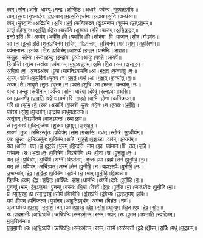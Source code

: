 

  
त्वम्।सो॒म॒।अ॒सि॒।धा॒र॒युः।म॒न्द्रः।ओजि॑ष्ठः।अ॒ध्व॒रे।पव॑स्व।मं॒ह॒यत्ऽर॑यिः॥  
त्वम्।सु॒तः।नृ॒ऽमाद॑नः।द॒ध॒न्वान्।म॒त्स॒रिन्ऽत॑मः।इन्द्रा॑य।सू॒रिः।अन्ध॑सा॥  
त्वम्।सु॒स्वा॒नः।अद्रि॑ऽभिः।अ॒भि।अ॒र्ष॒।कनि॑क्रदत्।द्यु॒ऽमन्त॑म्।शुष्म॑म्।उ॒त्ऽत॒मम्॥  
इन्दुः॑।हि॒न्वा॒नः।अ॒र्ष॒ति॒।ति॒रः।वारा॑णि।अ॒व्यया॑।हरिः॑।वाज॑म्।अ॒चि॒क्र॒द॒त्॥  
इन्दो॒ इति॑।वि।अव्य॑म्।अ॒र्ष॒सि॒।वि।श्रवां॑सि।वि।सौभ॑गा।वि।वाजा॑न्।सो॒म॒।गोऽम॑तः॥  
आ।नः॒।इ॒न्दो॒ इति॑।श॒त॒ऽग्विन॑म्।र॒यिम्।गोऽम॑न्तम्।अ॒श्विन॑म्।भर॑।सो॒म॒।स॒ह॒स्रिण॑म्॥  
पव॑मानासः।इन्द॑वः।ति॒रः।प॒वित्र॑म्।आ॒शवः॑।इन्द्र॑म्।यामे॑भिः।आ॒श॒त॒॥  
क॒कु॒हः।सो॒म्यः।रसः॑।इन्दुः॑।इन्द्रा॑य।पू॒र्व्यः।आ॒युः।प॒व॒ते॒।आ॒यवे॑॥  
हि॒न्वन्ति॑।सूर॑म्।उस्र॑यः।पव॑मानम्।म॒धु॒ऽश्चुत॑म्।अ॒भि।गि॒रा।सम्।अ॒स्व॒र॒न्॥  
अ॒वि॒ता।नः॒।अ॒जऽअ॑श्वः।पू॒षा।याम॑निऽयामनि।आ।भ॒क्ष॒त्।क॒न्या॑सु।नः॒॥  
अ॒यम्।सोमः॑।क॒प॒र्दिने॑।घृ॒तम्।न।प॒व॒ते॒।मधु॑।आ।भ॒क्ष॒त्।क॒न्या॑सु।नः॒॥  
अ॒यम्।ते॒।आ॒घृ॒णे॒।सु॒तः।घृ॒तम्।न।प॒व॒ते॒।शुचि॑।आ।भ॒क्ष॒त्।क॒न्या॑सु।नः॒॥  
वा॒चः।ज॒न्तुः।क॒वी॒नाम्।पव॑स्व।सो॒म॒।धार॑या।दे॒वेषु॑।र॒त्न॒ऽधाः।अ॒सि॒॥  
आ।क॒लशे॑षु।धा॒व॒ति॒।श्ये॒नः।वर्म॑।वि।गा॒ह॒ते॒।अ॒भि।द्रोणा॑।कनि॑क्रदत्॥  
परि॑।प्र।सो॒म॒।ते॒।रसः॑।अस॑र्जि।क॒लशे॑।सु॒तः।श्ये॒नः।न।त॒क्तः।अ॒र्ष॒ति॒॥  
पव॑स्व।सो॒म॒।म॒न्दय॑न्।इन्द्रा॑य।मधु॑मत्ऽतमः॥  
असृ॑ग्रन्।दे॒वऽवी॑तये।वा॒ज॒ऽयन्तः॑।रथाः॑ऽइव॥  
ते।सु॒तासः॑।म॒दिन्ऽत॑माः।शु॒क्राः।वा॒युम्।अ॒सृ॒क्ष॒त॒॥  
ग्राव्णा॑।तु॒न्नः।अ॒भिऽस्तु॑तः।प॒वित्र॑म्।सो॒म॒।ग॒च्छ॒सि॒।दध॑त्।स्तो॒त्रे।सु॒ऽवीर्य॑म्॥  
ए॒षः।तु॒न्नः।अ॒भिऽस्तु॑तः।प॒वित्र॑म्।अति॑।गा॒ह॒ते॒।र॒क्षः॒ऽहा।वार॑म्।अ॒व्यय॑म्॥  
यत्।अन्ति॑।यत्।च॒।दू॒र॒के।भ॒यम्।वि॒न्दति॑।माम्।इ॒ह।पव॑मान।वि।तत्।ज॒हि॒॥  
पव॑मानः।सः।अ॒द्य।नः॒।प॒वित्रे॑ण।विऽच॑र्षणिः।यः।पो॒ता।सः।पु॒ना॒तु॒।नः॒॥  
यत्।ते॒।प॒वित्र॑म्।अ॒र्चिषि॑।अग्ने॑।विऽत॑तम्।अ॒न्तः।आ।ब्रह्म॑।तेन॑।पु॒नी॒हि॒।नः॒॥  
यत्।ते॒।प॒वित्र॑म्।अ॒र्चि॒ऽवत्।अग्ने॑।तेन॑।पु॒नी॒हि॒।नः॒।ब्र॒ह्म॒ऽस॒वैः।पु॒नी॒हि॒।नः॒॥  
उ॒भाभ्या॑म्।दे॒व॒।स॒वि॒तः॒।प॒वित्रे॑ण।स॒वेन॑।च॒।माम्।पु॒नी॒हि॒।वि॒श्वतः॑॥  
त्रि॒ऽभिः।त्वम्।दे॒व॒।स॒वि॒तः॒।वर्षि॑ष्ठैः।सो॒म॒।धाम॑भिः।अग्ने॑।दक्षैः॑।पु॒नी॒हि॒।नः॒॥  
पु॒नन्तु॑।माम्।दे॒व॒ऽज॒नाः।पु॒नन्तु॑।वस॑वः।धि॒या।विश्वे॑।दे॒वाः॒।पु॒नी॒त।मा॒।जात॑ऽवेदः।पु॒नी॒हि।मा॒॥  
प्र।प्या॒य॒स्व॒।प्र।स्य॒न्द॒स्व॒।सोम॑।विश्वे॑भिः।अं॒शुऽभिः॑।दे॒वेभ्यः॑।उ॒त्ऽत॒मम्।ह॒विः॥  
उप॑।प्रि॒यम्।पनि॑प्नतम्।युवा॑नम्।आ॒हु॒ति॒ऽवृध॑म्।अग॑न्म।बिभ्र॑तः।नमः॑॥  
अ॒लाय्य॑स्य।प॒र॒शुः।न॒ना॒श॒।तम्।आ।प॒व॒स्व॒।दे॒व॒।सो॒म॒।आ॒खुम्।चि॒त्।ए॒व।दे॒व॒।सो॒म॒॥  
यः।पा॒व॒मा॒नीः।अ॒धि॒ऽएति॑।ऋषि॑ऽभिः।सम्ऽभृ॑तम्।रस॑म्।सर्व॒म्।सः।पू॒तम्।अ॒श्ना॒ति॒।स्व॒दि॒तम्।मा॒त॒रिश्व॑ना॥  
पा॒व॒मा॒नीः।यः।अ॒धि॒ऽएति॑।ऋषि॑ऽभिः॒।सम्ऽभृ॑तम्।रस॑म्।तस्मै॑।सर॑स्वती।दु॒हे॒।क्षी॒रम्।स॒र्पिः।मधु॑।उ॒द॒कम्॥  
